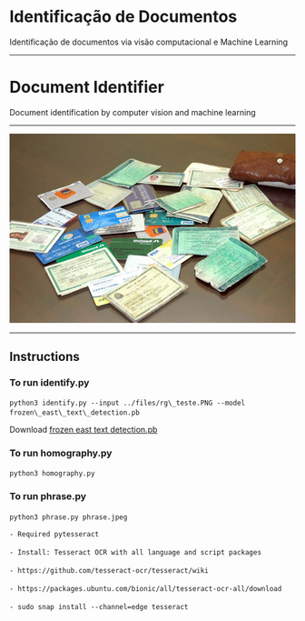 # Identificação de Documentos 

Identificação de documentos via visão computacional e Machine Learning

-------

# Document Identifier

Document identification by computer vision and machine learning


-------

![Documents](images/documentos.jpg)

-----
## Instructions
### To run identify.py
```python3 identify.py --input ../files/rg\_teste.PNG --model frozen\_east\_text\_detection.pb```

Download [frozen east text detection.pb](https://raw.githubusercontent.com/oyyd/frozen_east_text_detection.pb/master/frozen_east_text_detection.pb)

### To run homography.py
```python3 homography.py```

### To run phrase.py
```python3 phrase.py phrase.jpeg```
    
    - Required pytesseract
    
    - Install: Tesseract OCR with all language and script packages
    
    - https://github.com/tesseract-ocr/tesseract/wiki 
    
    - https://packages.ubuntu.com/bionic/all/tesseract-ocr-all/download 
    
    - sudo snap install --channel=edge tesseract
